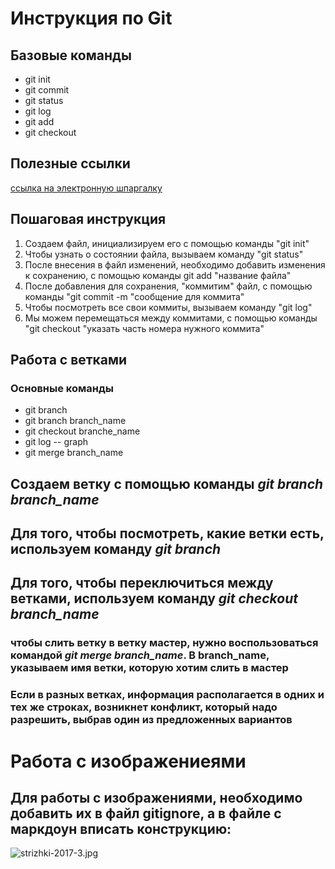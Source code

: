 # Инструкция по Git

## Базовые команды

* git init
* git commit
* git status
* git log
* git add
* git checkout

## Полезные ссылки
[ссылка на электронную шпаргалку](https://skillbox.ru/media/code/yazyk-razmetki-markdown-shpargalka-po-sintaksisu-s-primerami/)

## Пошаговая инструкция
1. Создаем файл, инициализируем его с помощью команды "git init"
2. Чтобы узнать о состоянии файла, вызываем команду "git status"
3. После внесения в файл изменений, необходимо добавить изменения к сохранению, с помощью команды git add "название файла"
4. После добавления для сохранения, "коммитим" файл, с помощью команды "git commit -m "сообщение для коммита"
5. Чтобы посмотреть все свои коммиты, вызываем команду "git log"
6. Мы можем перемещаться между коммитами, с помощью команды "git checkout "указать часть номера нужного коммита"

## Работа с ветками

### Основные команды
* git branch
* git branch branch_name
* git checkout branche_name 
* git log -- graph
* git merge branch_name

## Создаем ветку с помощью команды *git branch branch_name*

## Для того, чтобы посмотреть, какие ветки есть, используем команду *git branch*

## Для того, чтобы переключиться между ветками, используем команду *git checkout branch_name*

### чтобы слить ветку в ветку мастер, нужно воспользоваться командой *git merge branch_name*. В branch_name, указываем имя ветки, которую хотим слить в мастер
### Если в разных ветках, информация располагается в одних и тех же строках, возникнет конфликт, который надо разрешить, выбрав один из предложенных вариантов
# Работа с изображениеями


## Для работы с изображениями, необходимо добавить их в файл gitignore, а в файле с маркдоун вписать конструкцию:

![strizhki-2017-3.jpg](strizhki-2017-3.jpg)

